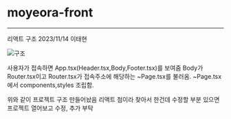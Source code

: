 # moyeora-front

---
리액트 구조
2023/11/14 이태현

![구조](https://github.com/Team-mwom/moyeora-front/assets/61938906/5c7b1622-7e28-4610-af99-293f93ddd3d2)

사용자가 접속하면 App.tsx(Header.tsx,Body,Footer.tsx)를 보여줌 Body가 Router.tsx이고 Router.tsx가 접속주소에 해당하는 ~Page.tsx를 불러옴. ~Page.tsx에서 components,styles 조립함.


위와 같이 프로젝트 구조 만들어놨음
리액트 첨이라 찾아서 한건데 수정할 부분 있으면 프로젝트 열어보고 수정, 추가 부탁
